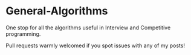 # General-Algorithms
One stop for all the algorithms useful in Interview and Competitive programming.

Pull requests warmly welcomed if you spot issues with any of my posts!
